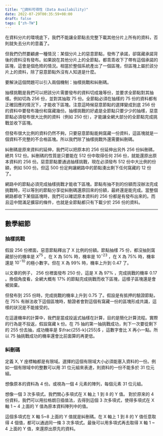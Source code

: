 ```yaml
---
title: "📝資料可得性 (Data Availability)"
date: 2022-07-29T00:35:59+08:00
draft: false
tags: ["zh-TW"]
---
```


在資料分片的環境底下，我們不能讓全節點去完整下載其他分片上所有的資料，否則就失去分片的意義了。

但我們仍然要顧慮一種情況：某個分片上的惡意節點，發佈了承諾，卻窩藏承諾背後的資料沒有發布。如果說在其他分片上的全節點，都乖乖收下了帶有這個承諾的區塊，這會是個危險的情況。相當於整個系統產出了一個區塊，但區塊上屬於該分片上的資料，除了惡意節點外沒有人知道是什麼。

要解決這個問題可以引入兩個機制：抽樣挑戰和糾刪碼。

抽樣挑戰是我們可以把該分片需要發布的資料切成幾等份，並要求全節點對其抽樣。例如切為 256 份，並對其抽取 75 份。全節點必須在抽樣的 75 份的資料都有正確回應的情況下，才能收下區塊。注意這時候惡意節點的選擇變成到底 256 份的資料中要發布幾份和窩藏幾份。抽樣挑戰的好處是全節點只要少少的抽樣，惡意節點必須發布很大比例的資料（例如 250 份），才能讓全網大部分的全節點完成挑戰並收下區塊。

但發布很大比例的資料仍然不夠，只要惡意節點能夠窩藏一份資料，這區塊就是一個資料不完整的不合格區塊。所以我們除了抽樣挑戰外還需要糾刪碼。

糾刪碼是原來資料的延伸，我們可以把原本的 256 份延伸出另外 256 份糾刪碼，總共 512 份。糾刪碼的性質是只要能在 512 份中取得任何 256 份，就能還原出原本資料的 256 份。惡意節點要通過抽樣挑戰，現在必須發布 512 份中大比例的份額，例如 500 份。但這 500 份足夠讓網路中的節點湊出剩下任何窩藏的 12 份了。

網路中的節點必須完成抽樣挑戰才能收下區塊。節點有抽不到的份額而沒辦法完成挑戰時，可以等別的節點分享從糾刪碼還原回來的份額，最終還是能完成。當整個網路都收下某個區塊時，我們可以確認原本資料的 256 份都是有發布出來的。而且這中間滿足擴容的條件，也就是全節點都只有下載少於 256 份的資料。


----

## 數學細節

### 抽樣挑戰

假設 256 份裡面，惡意節點釋出了 X 比例的份額。節點抽樣 75 份，都沒抽到窩藏部分的機率是 $X^{75}$ 。在 X 為 50% 時，機率是 $10^{-23}$ ，在 X 為 75% 時，機率還是 $10^{-10}$ 的極小數字。但在 X 為 99% 時，機率上升到 0.47 了。

以文章的例子， 256 份裡面發布 250 份，這是 X 為 97% ，完成挑戰的機率 0.17 。換個角度看，全網大概有 17% 的節點完成挑戰而收下區塊，這樣子區塊還是會被拋棄。

但發布到 255 份時，完成挑戰的機率上升到 0.75 了。假設是有抵押的驗證節點，在 75% 有辦法收下這個區塊時，驗證者會對這個有窩藏一份的區塊形成共識，這樣的狀況是不能接受的。

在這邊機率的計算中，我們是當成投返式抽樣在計算，目的是簡化計算流程。實際的行為是不投返，假設窩藏 k 份。在 75 抽的第一抽挑戰成功，則下一次要從剩下的 255 份去抽，成功機率是 $\frac{255-k}{255}$ ，這數字會比 X 再小一點。所以 75 抽挑戰成功的機率還會比前面算的再更低。

### 糾刪碼

定義 X, Y 座標軸都是有限域。選擇的這個有限域大小必須能塞入資料的一份。例如一個有限域中的整數可以用 31 位元組來表達，則資料的一份不能多於 31 位元組。

想像原本的資料為 4 份。或視為一個 4 元素的陣列，每個元素 31 位元組。

想像一個 3 次多項式。我們關心多項式在 X 軸上 1 到 8 的 Y 值。
對於原來的 4 份資料，我們可以用拉格朗日插值法，去得到這個 3 次多項式，使得多項式在 X 軸 1 ~ 4 上面的 Y 值為原本資料陣列中的值。

這個多項式在 X 軸 5~8 上面的 Y 值就是糾刪碼。在 X 軸上 1 到 8 的 Y 值任意取得 4 個值，都可以通過同一條 3 次多項式。最後可以用多項式再去取得 X 軸 1 ~ 4 上面的 Y 值，來還原出原先的資料。


